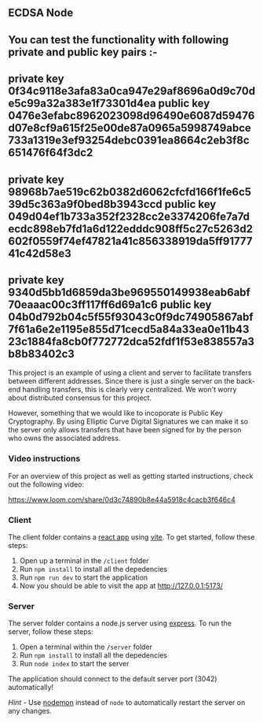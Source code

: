 ## ECDSA Node
You can test the functionality with following private and public key pairs :-
----------------------------------------------
private key  0f34c9118e3afa83a0ca947e29af8696a0d9c70de5c99a32a383e1f73301d4ea
public key  0476e3efabc8962023098d96490e6087d59476d07e8cf9a615f25e00de87a0965a5998749abce733a1319e3ef93254debc0391ea8664c2eb3f8c651476f64f3dc2
----------------------------------------------
private key  98968b7ae519c62b0382d6062cfcfd166f1fe6c539d5c363a9f0bed8b3943ccd
public key  049d04ef1b733a352f2328cc2e3374206fe7a7decdc898eb7fd1a6d122edddc908ff5c27c5263d2602f0559f74ef47821a41c856338919da5ff9177741c42d58e3
-----------------------------------------------
private key  9340d5bb1d6859da3be969550149938eab6abf70eaaac00c3ff117ff6d69a1c6
public key  04b0d792b04c5f55f93043c0f9dc74905867abf7f61a6e2e1195e855d71cecd5a84a33ea0e11b4323c1884fa8cb0f772772dca52fdf1f53e838557a3b8b83402c3
----------------------------------------------

This project is an example of using a client and server to facilitate transfers between different addresses. Since there is just a single server on the back-end handling transfers, this is clearly very centralized. We won't worry about distributed consensus for this project.

However, something that we would like to incoporate is Public Key Cryptography. By using Elliptic Curve Digital Signatures we can make it so the server only allows transfers that have been signed for by the person who owns the associated address.

### Video instructions
For an overview of this project as well as getting started instructions, check out the following video:

https://www.loom.com/share/0d3c74890b8e44a5918c4cacb3f646c4
 
### Client

The client folder contains a [react app](https://reactjs.org/) using [vite](https://vitejs.dev/). To get started, follow these steps:

1. Open up a terminal in the `/client` folder
2. Run `npm install` to install all the depedencies
3. Run `npm run dev` to start the application 
4. Now you should be able to visit the app at http://127.0.0.1:5173/

### Server

The server folder contains a node.js server using [express](https://expressjs.com/). To run the server, follow these steps:

1. Open a terminal within the `/server` folder 
2. Run `npm install` to install all the depedencies 
3. Run `node index` to start the server 

The application should connect to the default server port (3042) automatically! 

_Hint_ - Use [nodemon](https://www.npmjs.com/package/nodemon) instead of `node` to automatically restart the server on any changes.
